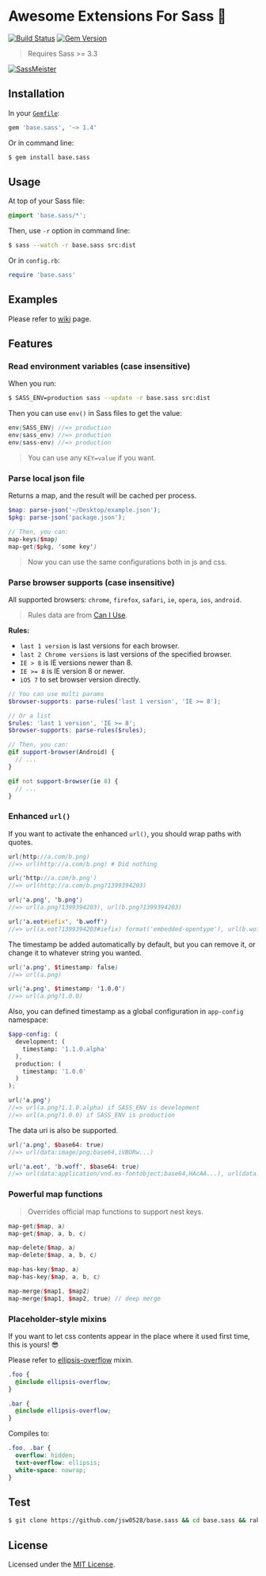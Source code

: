 # Awesome Extensions For Sass :kiss:

[![Build Status](https://travis-ci.org/jsw0528/base.sass.svg?branch=master)](https://travis-ci.org/jsw0528/base.sass)
[![Gem Version](https://badge.fury.io/rb/base.sass.svg)](http://badge.fury.io/rb/base.sass)

> Requires Sass >= 3.3

[![SassMeister](http://ww3.sinaimg.cn/large/624f9842jw1ejz905ocbhj21kw0nvdlc.jpg)](http://sassmeister.com/)

## Installation

In your [`Gemfile`](http://bundler.io/v1.6/gemfile.html):

```ruby
gem 'base.sass', '~> 1.4'
```

Or in command line:

```sh
$ gem install base.sass
```

## Usage

At top of your Sass file:

```scss
@import 'base.sass/*';
```

Then, use `-r` option in command line:

```sh
$ sass --watch -r base.sass src:dist
```

Or in `config.rb`:

```ruby
require 'base.sass'
```

## Examples

Please refer to [wiki](https://github.com/jsw0528/base.sass/wiki) page.

## Features

### Read environment variables (case insensitive)

When you run:

```sh
$ SASS_ENV=production sass --update -r base.sass src:dist
```

Then you can use `env()` in Sass files to get the value:

```scss
env(SASS_ENV) //=> production
env(sass_env) //=> production
env(sass-env) //=> production
```

> You can use any `KEY=value` if you want.

### Parse local json file

Returns a map, and the result will be cached per process.

```scss
$map: parse-json('~/Desktop/example.json');
$pkg: parse-json('package.json');

// Then, you can:
map-keys($map)
map-get($pkg, 'some key')
```

> Now you can use the same configurations both in js and css.

### Parse browser supports (case insensitive)

All supported browsers: `chrome`, `firefox`, `safari`, `ie`, `opera`, `ios`, `android`.

> Rules data are from [Can I Use](http://beta.caniuse.com/).

**Rules:**

- `last 1 version` is last versions for each browser.
- `last 2 Chrome versions` is last versions of the specified browser.
- `IE > 8` is IE versions newer than 8.
- `IE >= 8` is IE version 8 or newer.
- `iOS 7` to set browser version directly.

```scss
// You can use multi params
$browser-supports: parse-rules('last 1 version', 'IE >= 8');

// Or a list
$rules: 'last 1 version', 'IE >= 8';
$browser-supports: parse-rules($rules);

// Then, you can:
@if support-browser(Android) {
  // ...
}

@if not support-browser(ie 8) {
  // ...
}
```

### Enhanced `url()`

If you want to activate the enhanced `url()`, you should wrap paths with quotes.

```scss
url(http://a.com/b.png)
//=> url(http://a.com/b.png) # Did nothing

url('http://a.com/b.png')
//=> url(http://a.com/b.png?1399394203)

url('a.png', 'b.png')
//=> url(a.png?1399394203), url(b.png?1399394203)

url('a.eot#iefix', 'b.woff')
//=> url(a.eot?1399394203#iefix) format('embedded-opentype'), url(b.woff?1399394203) format('woff')
```

The timestamp be added automatically by default, but you can remove it, or change it to whatever string you wanted.

```scss
url('a.png', $timestamp: false)
//=> url(a.png)

url('a.png', $timestamp: '1.0.0')
//=> url(a.png?1.0.0)
```

Also, you can defined timestamp as a global configuration in `app-config` namespace:

```scss
$app-config: (
  development: (
    timestamp: '1.1.0.alpha'
  ),
  production: (
    timestamp: '1.0.0'
  )
);

url('a.png')
//=> url(a.png?1.1.0.alpha) if SASS_ENV is development
//=> url(a.png?1.0.0) if SASS_ENV is production
```

The data uri is also be supported.

```scss
url('a.png', $base64: true)
//=> url(data:image/png;base64,iVBORw...)

url('a.eot', 'b.woff', $base64: true)
//=> url(data:application/vnd.ms-fontobject;base64,HAcAA...), url(data:application/font-woff;base64,d09GR...)
```

### Powerful map functions

> Overrides official map functions to support nest keys.

```scss
map-get($map, a)
map-get($map, a, b, c)

map-delete($map, a)
map-delete($map, a, b, c)

map-has-key($map, a)
map-has-key($map, a, b, c)

map-merge($map1, $map2)
map-merge($map1, $map2, true) // deep merge
```

### Placeholder-style mixins

If you want to let css contents appear in the place where it used first time, this is yours! :sunglasses:

Please refer to [ellipsis-overflow](stylesheets/base.sass/mixins/_ellipsis-overflow.scss) mixin.

```scss
.foo {
  @include ellipsis-overflow;
}

.bar {
  @include ellipsis-overflow;
}
```

Compiles to:

```css
.foo, .bar {
  overflow: hidden;
  text-overflow: ellipsis;
  white-space: nowrap;
}
```

## Test

```sh
$ git clone https://github.com/jsw0528/base.sass && cd base.sass && rake
```

## License

Licensed under the [MIT License](http://www.opensource.org/licenses/mit-license.php).
